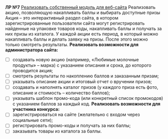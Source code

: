 **ЛР №7**
<u>Реализовать собственный модуль для веб-сайта</u>
Реализовать акцию, позволяющую накапливать баллы и выбирать доступные призы
Акция – это интерактивный раздел сайта, в котором зарегистрированные пользователи сайта могут регистрировать найденные на упаковке товаров коды, накапливать баллы и получать за них призы из
каталога.
У каждой акции есть период, в который можно накапливать баллы
и делать заявку на призы. После этого можно только смотреть результаты.
**Реализовать возможности для администратора сайта:**
- [ ] создавать новую акцию (например, «Любимые молочные продукты» – марка) с указанием описания и срока, до которого проводится акция;
- [ ] смотреть результаты по накоплению баллов и заказанным
призам;
- [ ] указывать описание акции и итоговый отчет о вручении призов;
- [ ] создавать и наполнять каталог призов (у каждого приза есть фото, описание и стоимость – количество баллов);
- [ ] указывать шаблон промо-кода (или конкретный список промокодов) с указанием баллов за каждый код.
**Реализовать возможности для участника конкурса:**
- [ ] зарегистрироваться на сайте (желательно с входом через социальные сети);
- [ ] регистрировать промо-коды и получать за них баллы;
- [ ] заказывать товары из каталога за баллы. 
